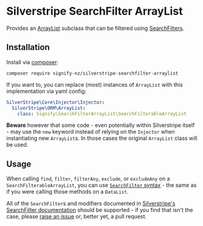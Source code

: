 # Silverstripe SearchFilter ArrayList
Provides an [ArrayList](https://api.silverstripe.org/3/ArrayList.html) subclass that can be filtered using [SearchFilters](https://docs.silverstripe.org/en/4/developer_guides/model/searchfilters/).

## Installation
Install via [composer](https://getcomposer.org):
```shell
composer require signify-nz/silverstripe-searchfilter-arraylist
```

If you want to, you can replace (most) instances of `ArrayList` with this implementation via yaml config:
```yaml
SilverStripe\Core\Injector\Injector:
  SilverStripe\ORM\ArrayList:
    class: Signify\SearchFilterArrayList\SearchFilterableArrayList
```
**Beware** however that some code - even potentially within Silverstripe itself - may use the `new` keyword instead of relying on the `Injector` when instantiating new `ArrayList`s. In those cases the original `ArrayList` class will be used.

## Usage
When calling `find`, `filter`, `filterAny`, `exclude`, or `excludeAny` on a `SearchFilterableArrayList`, you can use [`SearchFilter` syntax](https://docs.silverstripe.org/en/4/developer_guides/model/searchfilters/) - the same as if you were calling those methods on a `DataList`.

All of the `SearchFilter`s and modifiers documented in [Silverstripe's SearchFilter documentation](https://docs.silverstripe.org/en/4/developer_guides/model/searchfilters/) should be supported - if you find that isn't the case, please [raise an issue](https://github.com/signify-nz/silverstripe-searchfilter-arraylist/issues) or, better yet, a pull request.
